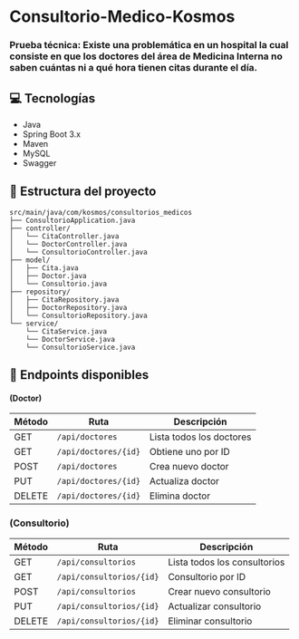 # Consultorio-Medico-Kosmos

### Prueba técnica: Existe una problemática en un hospital la cual consiste en que los doctores del área de Medicina Interna no saben cuántas ni a qué hora tienen citas durante el día.

## 💻 Tecnologías
- Java
- Spring Boot 3.x 
- Maven
- MySQL
- Swagger

## 📁 Estructura del proyecto
```
src/main/java/com/kosmos/consultorios_medicos
├── ConsultorioApplication.java
├── controller/
│   └── CitaController.java
│   └── DoctorController.java
│   └── ConsultorioController.java
├── model/
│   ├── Cita.java
│   ├── Doctor.java
│   └── Consultorio.java
├── repository/
│   ├── CitaRepository.java
│   ├── DoctorRepository.java
│   └── ConsultorioRepository.java
└── service/
    └── CitaService.java
    └── DoctorService.java
    └── ConsultorioService.java
```

## 📌 Endpoints disponibles
#### (**Doctor**)
| Método | Ruta                 | Descripción              |
| ------ | -------------------- | ------------------------ |
| GET    | `/api/doctores`      | Lista todos los doctores |
| GET    | `/api/doctores/{id}` | Obtiene uno por ID       |
| POST   | `/api/doctores`      | Crea nuevo doctor        |
| PUT    | `/api/doctores/{id}` | Actualiza doctor         |
| DELETE | `/api/doctores/{id}` | Elimina doctor           |

### (**Consultorio**)
| Método | Ruta                     | Descripción                  |
| ------ | ------------------------ | ---------------------------- |
| GET    | `/api/consultorios`      | Lista todos los consultorios |
| GET    | `/api/consultorios/{id}` | Consultorio por ID           |
| POST   | `/api/consultorios`      | Crear nuevo consultorio      |
| PUT    | `/api/consultorios/{id}` | Actualizar consultorio       |
| DELETE | `/api/consultorios/{id}` | Eliminar consultorio         |



